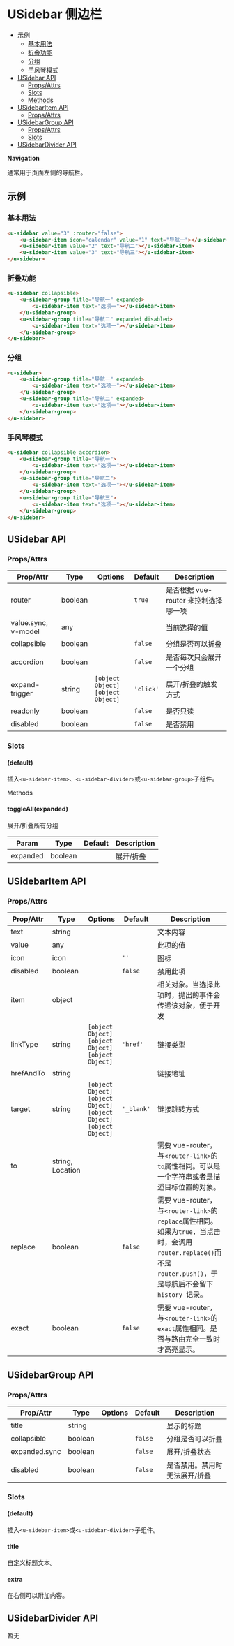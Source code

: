 <!-- 该 README.md 根据 api.yaml 和 docs/*.md 自动生成，为了方便在 GitHub 和 NPM 上查阅。如需修改，请查看源文件 -->

# USidebar 侧边栏

- [示例](#示例)
    - [基本用法](#基本用法)
    - [折叠功能](#折叠功能)
    - [分组](#分组)
    - [手风琴模式](#手风琴模式)
- [USidebar API](#usidebar-api)
    - [Props/Attrs](#propsattrs)
    - [Slots](#slots)
    - [Methods](#methods)
- [USidebarItem API](#usidebaritem-api)
    - [Props/Attrs](#propsattrs-2)
- [USidebarGroup API](#usidebargroup-api)
    - [Props/Attrs](#propsattrs-3)
    - [Slots](#slots-2)
- [USidebarDivider API](#usidebardivider-api)


**Navigation**

通常用于页面左侧的导航栏。

## 示例
### 基本用法

``` html
<u-sidebar value="3" :router="false">
    <u-sidebar-item icon="calendar" value="1" text="导航一"></u-sidebar-item>
    <u-sidebar-item value="2" text="导航二"></u-sidebar-item>
    <u-sidebar-item value="3" text="导航三"></u-sidebar-item>
</u-sidebar>
```

### 折叠功能

``` html
<u-sidebar collapsible>
    <u-sidebar-group title="导航一" expanded>
        <u-sidebar-item text="选项一"></u-sidebar-item>
    </u-sidebar-group>
    <u-sidebar-group title="导航二" expanded disabled>
        <u-sidebar-item text="选项一"></u-sidebar-item>
    </u-sidebar-group>
</u-sidebar>
```


### 分组

``` html
<u-sidebar>
    <u-sidebar-group title="导航一" expanded>
        <u-sidebar-item text="选项一"></u-sidebar-item>
    </u-sidebar-group>
    <u-sidebar-group title="导航二" expanded>
        <u-sidebar-item text="选项一"></u-sidebar-item>
    </u-sidebar-group>
</u-sidebar>
```

### 手风琴模式

```html
<u-sidebar collapsible accordion>
    <u-sidebar-group title="导航一">
        <u-sidebar-item text="选项一"></u-sidebar-item>
    </u-sidebar-group>
    <u-sidebar-group title="导航二">
        <u-sidebar-item text="选项一"></u-sidebar-item>
    </u-sidebar-group>
    <u-sidebar-group title="导航三">
        <u-sidebar-item text="选项一"></u-sidebar-item>
    </u-sidebar-group>
</u-sidebar>
```

## USidebar API
### Props/Attrs

| Prop/Attr | Type | Options | Default | Description |
| --------- | ---- | ------- | ------- | ----------- |
| router | boolean |  | `true` | 是否根据 vue-router 来控制选择哪一项 |
| value.sync, v-model | any |  |  | 当前选择的值 |
| collapsible | boolean |  | `false` | 分组是否可以折叠 |
| accordion | boolean |  | `false` | 是否每次只会展开一个分组 |
| expand-trigger | string | `[object Object]`<br/>`[object Object]` | `'click'` | 展开/折叠的触发方式 |
| readonly | boolean |  | `false` | 是否只读 |
| disabled | boolean |  | `false` | 是否禁用 |

### Slots

#### (default)

插入`<u-sidebar-item>`、`<u-sidebar-divider>`或`<u-sidebar-group>`子组件。

Methods

#### toggleAll(expanded)

展开/折叠所有分组

| Param | Type | Default | Description |
| ----- | ---- | ------- | ----------- |
| expanded | boolean |  | 展开/折叠 |

## USidebarItem API
### Props/Attrs

| Prop/Attr | Type | Options | Default | Description |
| --------- | ---- | ------- | ------- | ----------- |
| text | string |  |  | 文本内容 |
| value | any |  |  | 此项的值 |
| icon | icon |  | `''` | 图标 |
| disabled | boolean |  | `false` | 禁用此项 |
| item | object |  |  | 相关对象。当选择此项时，抛出的事件会传递该对象，便于开发 |
| linkType | string | `[object Object]`<br/>`[object Object]`<br/>`[object Object]` | `'href'` | 链接类型 |
| hrefAndTo | string |  |  | 链接地址 |
| target | string | `[object Object]`<br/>`[object Object]`<br/>`[object Object]`<br/>`[object Object]` | `'_blank'` | 链接跳转方式 |
| to | string, Location |  |  | 需要 vue-router，与`<router-link>`的`to`属性相同。可以是一个字符串或者是描述目标位置的对象。 |
| replace | boolean |  | `false` | 需要 vue-router，与`<router-link>`的`replace`属性相同。如果为`true`，当点击时，会调用`router.replace()`而不是`router.push()`，于是导航后不会留下`history `记录。 |
| exact | boolean |  | `false` | 需要 vue-router，与`<router-link>`的`exact`属性相同。是否与路由完全一致时才高亮显示。 |

## USidebarGroup API
### Props/Attrs

| Prop/Attr | Type | Options | Default | Description |
| --------- | ---- | ------- | ------- | ----------- |
| title | string |  |  | 显示的标题 |
| collapsible | boolean |  | `false` | 分组是否可以折叠 |
| expanded.sync | boolean |  | `false` | 展开/折叠状态 |
| disabled | boolean |  | `false` | 是否禁用。禁用时无法展开/折叠 |

### Slots

#### (default)

插入`<u-sidebar-item>`或`<u-sidebar-divider>`子组件。

#### title

自定义标题文本。

#### extra

在右侧可以附加内容。

## USidebarDivider API

暂无
